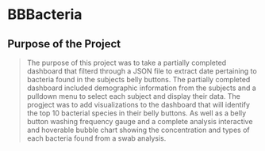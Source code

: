 # BBBacteria

## Purpose of the Project
>The purpose of this project was to take a partially completed dashboard that filterd through a JSON file to extract date pertaining to bacteria found in the subjects belly buttons. The partially completed dashboard included demographic information from the subjects and a pulldown menu to select each subject and display their data. The progject was to add visualizations to the dashboard that will identify the top 10 bacterial species in their belly buttons. As well as a belly button washing frequency gauge and a complete analysis interactive and hoverable bubble chart showing the concentration and types of each bacteria found from a swab analysis.
